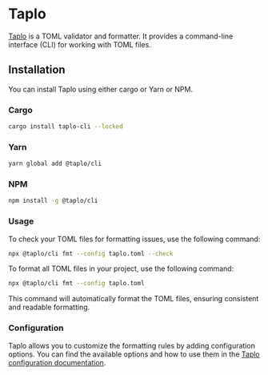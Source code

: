 # Taplo

[Taplo](https://github.com/tamasfe/taplo) is a TOML validator and formatter. It
provides a command-line interface (CLI) for working with TOML files.

## Installation

You can install Taplo using either cargo or Yarn or NPM.

### Cargo

```bash
cargo install taplo-cli --locked
```

### Yarn

```bash
yarn global add @taplo/cli
```

### NPM

```bash
npm install -g @taplo/cli
```

### Usage

To check your TOML files for formatting issues, use the following command:

```bash
npx @taplo/cli fmt --config taplo.toml --check
```

To format all TOML files in your project, use the following command:

```bash
npx @taplo/cli fmt --config taplo.toml
```

This command will automatically format the TOML files, ensuring consistent and
readable formatting.

### Configuration

Taplo allows you to customize the formatting rules by adding configuration
options. You can find the available options and how to use them in the
[Taplo configuration documentation](https://taplo.tamasfe.dev/configuration/formatter-options.html).
